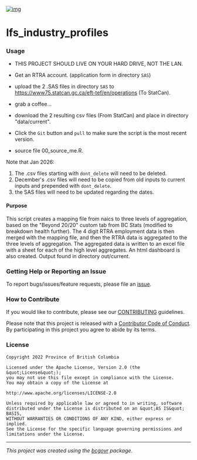 
[![img](https://img.shields.io/badge/Lifecycle-Experimental-339999)](https://github.com/bcgov/repomountie/blob/master/doc/lifecycle-badges.md)

lfs_industry_profiles
============================

### Usage

* THIS PROJECT SHOULD LIVE ON YOUR HARD DRIVE, NOT THE LAN.

* Get an RTRA account. (application form in directory `SAS`) 
* upload the 2 .SAS files in directory `SAS` to https://www75.statcan.gc.ca/eft-tef/en/operations (To StatCan).
* grab a coffee...
* download the 2 resulting csv files (From StatCan) and place in directory "data/current".
* Click the `Git` button and `pull` to make sure the script is the most recent version.
* source file 00_source_me.R.

Note that Jan 2026:

1. The .csv files starting with `dont_delete` will need to be deleted.
2. December's .csv files will need to be copied from old inputs to current inputs and prepended with `dont_delete`.
3. the SAS files will need to be updated regarding the dates.

#### Purpose

This script creates a mapping file from naics to three levels of aggregation, based on the "Beyond 20/20" custom tab from BC Stats (modified to breakdown health further).  The 4 digit RTRA employment data is then merged with the mapping file, and then the RTRA data is aggregated to the three levels of aggregation.  The aggregated data is written to an excel file with a sheet for each of the high level aggregates. An html dashboard is also created. Output found in directory out/current. 

### Getting Help or Reporting an Issue

To report bugs/issues/feature requests, please file an [issue](https://github.com/bcgov/lfs_industry_profiles/issues/).

### How to Contribute

If you would like to contribute, please see our [CONTRIBUTING](CONTRIBUTING.md) guidelines.

Please note that this project is released with a [Contributor Code of Conduct](CODE_OF_CONDUCT.md). By participating in this project you agree to abide by its terms.

### License

```
Copyright 2022 Province of British Columbia

Licensed under the Apache License, Version 2.0 (the &quot;License&quot;);
you may not use this file except in compliance with the License.
You may obtain a copy of the License at

http://www.apache.org/licenses/LICENSE-2.0

Unless required by applicable law or agreed to in writing, software distributed under the License is distributed on an &quot;AS IS&quot; BASIS,
WITHOUT WARRANTIES OR CONDITIONS OF ANY KIND, either express or implied.
See the License for the specific language governing permissions and limitations under the License.
```
---
*This project was created using the [bcgovr](https://github.com/bcgov/bcgovr) package.* 
